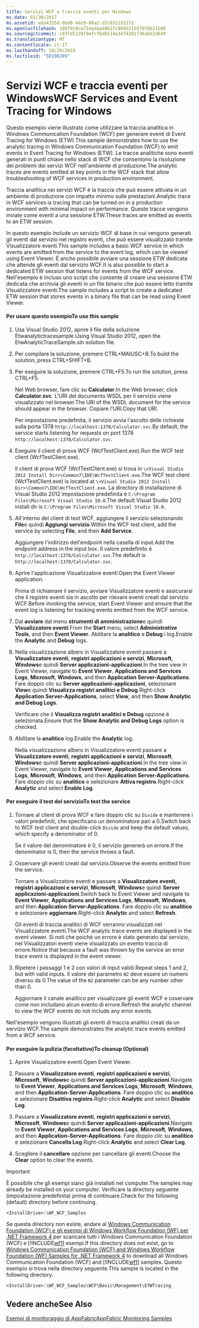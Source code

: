 ```yaml
---
title: Servizi WCF e traccia eventi per Windows
ms.date: 03/30/2017
ms.assetid: eda4355d-0bd0-4dc9-80a2-d2c832152272
ms.openlocfilehash: 100f9c0ce71eedaa4061fc894521597074b21b00
ms.sourcegitcommit: c93fd5139f9efcf6db514e3474301738a6d1d649
ms.translationtype: MT
ms.contentlocale: it-IT
ms.lasthandoff: 10/28/2018
ms.locfileid: "50198289"
---
```

# <a name="wcf-services-and-event-tracing-for-windows"></a><span data-ttu-id="b5714-102">Servizi WCF e traccia eventi per Windows</span><span class="sxs-lookup"><span data-stu-id="b5714-102">WCF Services and Event Tracing for Windows</span></span>
<span data-ttu-id="b5714-103">Questo esempio viene illustrato come utilizzare la traccia analitica in Windows Communication Foundation (WCF) per generare eventi di Event Tracing for Windows (ETW).</span><span class="sxs-lookup"><span data-stu-id="b5714-103">This sample demonstrates how to use the analytic tracing in Windows Communication Foundation (WCF) to emit events in Event Tracing for Windows (ETW).</span></span> <span data-ttu-id="b5714-104">Le tracce analitiche sono eventi generati in punti chiave nello stack di WCF che consentono la risoluzione dei problemi dei servizi WCF nell'ambiente di produzione.</span><span class="sxs-lookup"><span data-stu-id="b5714-104">The analytic traces are events emitted at key points in the WCF stack that allow troubleshooting of WCF services in production environment.</span></span>

 <span data-ttu-id="b5714-105">Traccia analitica nei servizi WCF è la traccia che può essere attivata in un ambiente di produzione con impatto minimo sulle prestazioni.</span><span class="sxs-lookup"><span data-stu-id="b5714-105">Analytic trace in WCF services is tracing that can be turned on in a production environment with minimal impact on performance.</span></span> <span data-ttu-id="b5714-106">Queste tracce vengono inviate come eventi a una sessione ETW.</span><span class="sxs-lookup"><span data-stu-id="b5714-106">These traces are emitted as events to an ETW session.</span></span>

 <span data-ttu-id="b5714-107">In questo esempio include un servizio WCF di base in cui vengono generati gli eventi dal servizio nel registro eventi, che può essere visualizzato tramite Visualizzatore eventi.</span><span class="sxs-lookup"><span data-stu-id="b5714-107">This sample includes a basic WCF service in which events are emitted from the service to the event log, which can be viewed using Event Viewer.</span></span> <span data-ttu-id="b5714-108">È anche possibile avviare una sessione ETW dedicata che attende gli eventi dal servizio WCF.</span><span class="sxs-lookup"><span data-stu-id="b5714-108">It is also possible to start a dedicated ETW session that listens for events from the WCF service.</span></span> <span data-ttu-id="b5714-109">Nell'esempio è incluso uno script che consente di creare una sessione ETW dedicata che archivia gli eventi in un file binario che può essere letto tramite Visualizzatore eventi.</span><span class="sxs-lookup"><span data-stu-id="b5714-109">The sample includes a script to create a dedicated ETW session that stores events in a binary file that can be read using Event Viewer.</span></span>

#### <a name="to-use-this-sample"></a><span data-ttu-id="b5714-110">Per usare questo esempio</span><span class="sxs-lookup"><span data-stu-id="b5714-110">To use this sample</span></span>

1.  <span data-ttu-id="b5714-111">Usa Visual Studio 2012, aprire il file della soluzione Etwanalytictracesample.</span><span class="sxs-lookup"><span data-stu-id="b5714-111">Using Visual Studio 2012, open the EtwAnalyticTraceSample.sln solution file.</span></span>

2.  <span data-ttu-id="b5714-112">Per compilare la soluzione, premere CTRL+MAIUSC+B.</span><span class="sxs-lookup"><span data-stu-id="b5714-112">To build the solution, press CTRL+SHIFT+B.</span></span>

3.  <span data-ttu-id="b5714-113">Per eseguire la soluzione, premere CTRL+F5.</span><span class="sxs-lookup"><span data-stu-id="b5714-113">To run the solution, press CTRL+F5.</span></span>

     <span data-ttu-id="b5714-114">Nel Web browser, fare clic su **Calculator**.</span><span class="sxs-lookup"><span data-stu-id="b5714-114">In the Web browser, click **Calculator.svc**.</span></span> <span data-ttu-id="b5714-115">L'URI del documento WSDL per il servizio viene visualizzato nel browser.</span><span class="sxs-lookup"><span data-stu-id="b5714-115">The URI of the WSDL document for the service should appear in the browser.</span></span> <span data-ttu-id="b5714-116">Copiare l'URI.</span><span class="sxs-lookup"><span data-stu-id="b5714-116">Copy that URI.</span></span>

     <span data-ttu-id="b5714-117">Per impostazione predefinita, il servizio avvia l'ascolto delle richieste sulla porta 1378 `http://localhost:1378/Calculator.svc`.</span><span class="sxs-lookup"><span data-stu-id="b5714-117">By default, the service starts listening for requests on port 1378 `http://localhost:1378/Calculator.svc`.</span></span>

4.  <span data-ttu-id="b5714-118">Eseguire il client di prova WCF (WcfTestClient.exe).</span><span class="sxs-lookup"><span data-stu-id="b5714-118">Run the WCF test client (WcfTestClient.exe).</span></span>

     <span data-ttu-id="b5714-119">Il client di prova WCF (WcfTestClient.exe) si trova in `\<Visual Studio 2012 Install Dir>\Common7\IDE\WcfTestClient.exe`.</span><span class="sxs-lookup"><span data-stu-id="b5714-119">The WCF test client (WcfTestClient.exe) is located at `\<Visual Studio 2012 Install Dir>\Common7\IDE\WcfTestClient.exe`.</span></span>  <span data-ttu-id="b5714-120">La directory di installazione di Visual Studio 2012 impostazione predefinita è `C:\Program Files\Microsoft Visual Studio 10.0`.</span><span class="sxs-lookup"><span data-stu-id="b5714-120">The default Visual Studio 2012 install dir is `C:\Program Files\Microsoft Visual Studio 10.0`.</span></span>

5.  <span data-ttu-id="b5714-121">All'interno del client di test WCF, aggiungere il servizio selezionando **File**e quindi **Aggiungi servizio**.</span><span class="sxs-lookup"><span data-stu-id="b5714-121">Within the WCF test client, add the service by selecting **File**, and then **Add Service**.</span></span>

     <span data-ttu-id="b5714-122">Aggiungere l'indirizzo dell'endpoint nella casella di input.</span><span class="sxs-lookup"><span data-stu-id="b5714-122">Add the endpoint address in the input box.</span></span> <span data-ttu-id="b5714-123">Il valore predefinito è `http://localhost:1378/Calculator.svc`.</span><span class="sxs-lookup"><span data-stu-id="b5714-123">The default is `http://localhost:1378/Calculator.svc`.</span></span>

6.  <span data-ttu-id="b5714-124">Aprire l'applicazione Visualizzatore eventi.</span><span class="sxs-lookup"><span data-stu-id="b5714-124">Open the Event Viewer application.</span></span>

     <span data-ttu-id="b5714-125">Prima di richiamare il servizio, avviare Visualizzatore eventi e assicurarsi che il registro eventi sia in ascolto per rilevare eventi creati dal servizio WCF.</span><span class="sxs-lookup"><span data-stu-id="b5714-125">Before invoking the service, start Event Viewer and ensure that the event log is listening for tracking events emitted from the WCF service.</span></span>

7.  <span data-ttu-id="b5714-126">Dal **avviare** dal menu **strumenti di amministrazione**e quindi **Visualizzatore eventi**.</span><span class="sxs-lookup"><span data-stu-id="b5714-126">From the **Start** menu, select **Administrative Tools**, and then **Event Viewer**.</span></span>  <span data-ttu-id="b5714-127">Abilitare la **analitico** e **Debug** i log.</span><span class="sxs-lookup"><span data-stu-id="b5714-127">Enable the **Analytic** and **Debug** logs.</span></span>

8.  <span data-ttu-id="b5714-128">Nella visualizzazione albero in Visualizzatore eventi passare a **Visualizzatore eventi**, **registri applicazioni e servizi**, **Microsoft**, **Windows**e quindi **Server applicazioni-applicazioni**.</span><span class="sxs-lookup"><span data-stu-id="b5714-128">In the tree view in Event Viewer, navigate to **Event Viewer**, **Applications and Services Logs**, **Microsoft**, **Windows**, and then **Application Server-Applications**.</span></span> <span data-ttu-id="b5714-129">Fare doppio clic su **Server applicazioni-applicazioni**, selezionare **View**e quindi **Visualizza registri analitici e Debug**.</span><span class="sxs-lookup"><span data-stu-id="b5714-129">Right-click **Application Server-Applications**, select **View**, and then **Show Analytic and Debug Logs**.</span></span>

     <span data-ttu-id="b5714-130">Verificare che il **Visualizza registri analitici e Debug** opzione è selezionata.</span><span class="sxs-lookup"><span data-stu-id="b5714-130">Ensure that the **Show Analytic and Debug Logs** option is checked.</span></span>

9. <span data-ttu-id="b5714-131">Abilitare la **analitico** log.</span><span class="sxs-lookup"><span data-stu-id="b5714-131">Enable the **Analytic** log.</span></span>

     <span data-ttu-id="b5714-132">Nella visualizzazione albero in Visualizzatore eventi passare a **Visualizzatore eventi**, **registri applicazioni e servizi**, **Microsoft**, **Windows**e quindi **Server applicazioni-applicazioni**.</span><span class="sxs-lookup"><span data-stu-id="b5714-132">In the tree view in Event Viewer, navigate to **Event Viewer**, **Applications and Services Logs**, **Microsoft**, **Windows**, and then **Application Server-Applications**.</span></span> <span data-ttu-id="b5714-133">Fare doppio clic su **analitico** e selezionare **Attiva registro**.</span><span class="sxs-lookup"><span data-stu-id="b5714-133">Right-click **Analytic** and select **Enable Log**.</span></span>

#### <a name="to-test-the-service"></a><span data-ttu-id="b5714-134">Per eseguire il test del servizio</span><span class="sxs-lookup"><span data-stu-id="b5714-134">To test the service</span></span>

1.  <span data-ttu-id="b5714-135">Tornare al client di prova WCF e fare doppio clic su `Divide` e mantenere i valori predefiniti, che specificano un denominatore pari a 0.</span><span class="sxs-lookup"><span data-stu-id="b5714-135">Switch back to WCF test client and double-click `Divide` and keep the default values, which specify a denominator of 0.</span></span>

     <span data-ttu-id="b5714-136">Se il valore del denominatore è 0, il servizio genererà un errore.</span><span class="sxs-lookup"><span data-stu-id="b5714-136">If the denominator is 0, then the service throws a fault.</span></span>

2.  <span data-ttu-id="b5714-137">Osservare gli eventi creati dal servizio.</span><span class="sxs-lookup"><span data-stu-id="b5714-137">Observe the events emitted from the service.</span></span>

     <span data-ttu-id="b5714-138">Tornare a Visualizzatore eventi e passare a **Visualizzatore eventi**, **registri applicazioni e servizi**, **Microsoft**, **Windows**e quindi **Server applicazioni-applicazioni**.</span><span class="sxs-lookup"><span data-stu-id="b5714-138">Switch back to Event Viewer and navigate to **Event Viewer**, **Applications and Services Logs**, **Microsoft**, **Windows**, and then **Application Server-Applications**.</span></span> <span data-ttu-id="b5714-139">Fare doppio clic su **analitico** e selezionare **aggiornare**.</span><span class="sxs-lookup"><span data-stu-id="b5714-139">Right-click **Analytic** and select **Refresh**.</span></span>

     <span data-ttu-id="b5714-140">Gli eventi di traccia analitici di WCF verranno visualizzati nel Visualizzatore eventi.</span><span class="sxs-lookup"><span data-stu-id="b5714-140">The WCF analytic trace events are displayed in the event viewer.</span></span> <span data-ttu-id="b5714-141">Si noti che poiché un errore è stato generato dal servizio, nel Visualizzatori eventi viene visualizzato un evento traccia di errore.</span><span class="sxs-lookup"><span data-stu-id="b5714-141">Notice that because a fault was thrown by the service an error trace event is displayed in the event viewer.</span></span>

3.  <span data-ttu-id="b5714-142">Ripetere i passaggi 1 e 2 con valori di input validi.</span><span class="sxs-lookup"><span data-stu-id="b5714-142">Repeat steps 1 and 2, but with valid inputs.</span></span> <span data-ttu-id="b5714-143">Il valore del parametro `N2` deve essere un numero diverso da 0.</span><span class="sxs-lookup"><span data-stu-id="b5714-143">The value of the `N2` parameter can be any number other than 0.</span></span>

     <span data-ttu-id="b5714-144">Aggiornare il canale analitico per visualizzare gli eventi WCF e osservare come non includano alcun evento di errore.</span><span class="sxs-lookup"><span data-stu-id="b5714-144">Refresh the analytic channel to view the WCF events do not include any error events.</span></span>

 <span data-ttu-id="b5714-145">Nell'esempio vengono illustrati gli eventi di traccia analitici creati da un servizio WCF.</span><span class="sxs-lookup"><span data-stu-id="b5714-145">The sample demonstrates the analytic trace events emitted from a WCF service.</span></span>

#### <a name="to-cleanup-optional"></a><span data-ttu-id="b5714-146">Per eseguire la pulizia (facoltativo)</span><span class="sxs-lookup"><span data-stu-id="b5714-146">To cleanup (Optional)</span></span>

1.  <span data-ttu-id="b5714-147">Aprire Visualizzatore eventi.</span><span class="sxs-lookup"><span data-stu-id="b5714-147">Open Event Viewer.</span></span>

2.  <span data-ttu-id="b5714-148">Passare a **Visualizzatore eventi**, **registri applicazioni e servizi**, **Microsoft**, **Windows**e quindi  **Server applicazioni-applicazioni**.</span><span class="sxs-lookup"><span data-stu-id="b5714-148">Navigate to **Event Viewer**, **Applications and Services Logs**, **Microsoft**, **Windows**, and then **Application-Server-Applications**.</span></span> <span data-ttu-id="b5714-149">Fare doppio clic su **analitico** e selezionare **Disattiva registro**.</span><span class="sxs-lookup"><span data-stu-id="b5714-149">Right-click **Analytic** and select **Disable Log**.</span></span>

3.  <span data-ttu-id="b5714-150">Passare a **Visualizzatore eventi**, **registri applicazioni e servizi**, **Microsoft**, **Windows**e quindi  **Server applicazioni-applicazioni**.</span><span class="sxs-lookup"><span data-stu-id="b5714-150">Navigate to **Event Viewer**, **Applications and Services Logs**, **Microsoft**, **Windows**, and then **Application-Server-Applications**.</span></span> <span data-ttu-id="b5714-151">Fare doppio clic su **analitico** e selezionare **Cancella Log**.</span><span class="sxs-lookup"><span data-stu-id="b5714-151">Right-click **Analytic** and select **Clear Log**.</span></span>

4.  <span data-ttu-id="b5714-152">Scegliere il **cancellare** opzione per cancellare gli eventi.</span><span class="sxs-lookup"><span data-stu-id="b5714-152">Choose the **Clear** option to clear the events.</span></span>

> [!IMPORTANT]
>  <span data-ttu-id="b5714-153">È possibile che gli esempi siano già installati nel computer.</span><span class="sxs-lookup"><span data-stu-id="b5714-153">The samples may already be installed on your computer.</span></span> <span data-ttu-id="b5714-154">Verificare la directory seguente (impostazione predefinita) prima di continuare.</span><span class="sxs-lookup"><span data-stu-id="b5714-154">Check for the following (default) directory before continuing.</span></span>  
>   
>  `<InstallDrive>:\WF_WCF_Samples`  
>   
>  <span data-ttu-id="b5714-155">Se questa directory non esiste, andare al [Windows Communication Foundation (WCF) e gli esempi di Windows Workflow Foundation (WF) per .NET Framework 4](https://go.microsoft.com/fwlink/?LinkId=150780) per scaricare tutti i Windows Communication Foundation (WCF) e [!INCLUDE[wf1](../../../../includes/wf1-md.md)] esempi.</span><span class="sxs-lookup"><span data-stu-id="b5714-155">If this directory does not exist, go to [Windows Communication Foundation (WCF) and Windows Workflow Foundation (WF) Samples for .NET Framework 4](https://go.microsoft.com/fwlink/?LinkId=150780) to download all Windows Communication Foundation (WCF) and [!INCLUDE[wf1](../../../../includes/wf1-md.md)] samples.</span></span> <span data-ttu-id="b5714-156">Questo esempio si trova nella directory seguente.</span><span class="sxs-lookup"><span data-stu-id="b5714-156">This sample is located in the following directory.</span></span>  
>   
>  `<InstallDrive>:\WF_WCF_Samples\WCF\Basic\Management\ETWTracing`  
  
## <a name="see-also"></a><span data-ttu-id="b5714-157">Vedere anche</span><span class="sxs-lookup"><span data-stu-id="b5714-157">See Also</span></span>  
 [<span data-ttu-id="b5714-158">Esempi di monitoraggio di AppFabric</span><span class="sxs-lookup"><span data-stu-id="b5714-158">AppFabric Monitoring Samples</span></span>](https://go.microsoft.com/fwlink/?LinkId=193959)
